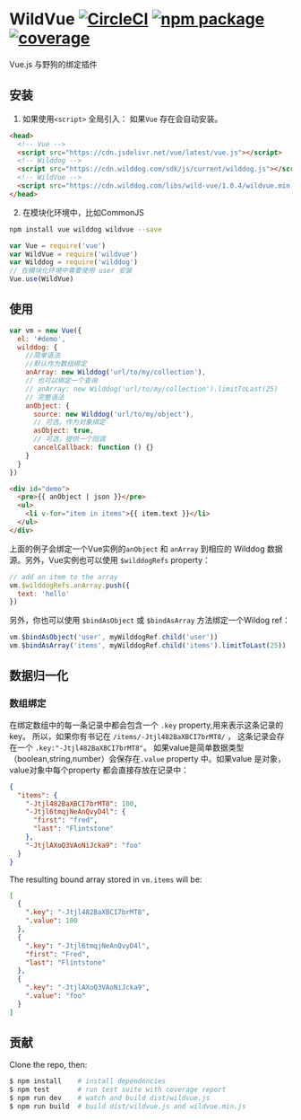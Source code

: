 # WildVue [![CircleCI](https://circleci.com/gh/WildDogTeam/lib-js-wild-vue.svg?style=svg)](https://circleci.com/gh/WildDogTeam/lib-js-wild-vue) [![npm package](https://img.shields.io/npm/v/wildvue.svg)](https://www.npmjs.com/package/wildvue) [![coverage](https://img.shields.io/codecov/c/github/vuejs/wildvue.svg)](https://codecov.io/github/vuejs/wildvue)

Vue.js 与野狗的绑定插件

## 安装

1. 如果使用`<script>` 全局引入： 如果`Vue` 存在会自动安装。

  ``` html
  <head>
    <!-- Vue -->
    <script src="https://cdn.jsdelivr.net/vue/latest/vue.js"></script>
    <!-- Wilddog -->
    <script src="https://cdn.wilddog.com/sdk/js/current/wilddog.js"></script>
    <!-- WildVue -->
    <script src="https://cdn.wilddog.com/libs/wild-vue/1.0.4/wildvue.min.js"></script>
  </head>
  ```

2. 在模块化环境中，比如CommonJS

  ``` bash
  npm install vue wilddog wildvue --save
  ```

  ``` js
  var Vue = require('vue')
  var WildVue = require('wildvue')
  var Wilddog = require('wilddog')
  // 在模块化环境中需要使用 user 安装
  Vue.use(WildVue)
  ```

## 使用

``` js
var vm = new Vue({
  el: '#demo',
  wilddog: {
    //简单语法
    //默认作为数组绑定
    anArray: new Wilddog('url/to/my/collection'),
    // 也可以绑定一个查询
    // anArray: new Wilddog('url/to/my/collection').limitToLast(25)
    // 完整语法
    anObject: {
      source: new Wilddog('url/to/my/object'),
      // 可选，作为对象绑定
      asObject: true,
      // 可选，提供一个回调
      cancelCallback: function () {}
    }
  }
})
```

``` html
<div id="demo">
  <pre>{{ anObject | json }}</pre>
  <ul>
    <li v-for="item in items">{{ item.text }}</li>
  </ul>
</div>
```

上面的例子会绑定一个Vue实例的`anObject` 和 `anArray` 到相应的 Wilddog 数据源。另外，Vue实例也可以使用 `$wilddogRefs` property：

``` js
// add an item to the array
vm.$wilddogRefs.anArray.push({
  text: 'hello'
})
```

另外，你也可以使用 `$bindAsObject` 或 `$bindAsArray` 方法绑定一个Wildog ref：

``` js
vm.$bindAsObject('user', myWilddogRef.child('user'))
vm.$bindAsArray('items', myWilddogRef.child('items').limitToLast(25))
```

## 数据归一化

### 数组绑定

在绑定数组中的每一条记录中都会包含一个 `.key` property,用来表示这条记录的key。 所以，如果你有书记在 `/items/-Jtjl482BaXBCI7brMT8/` ， 这条记录会存在一个 `.key:"-Jtjl482BaXBCI7brMT8"`。
如果value是简单数据类型（boolean,string,number）会保存在`.value` property 中。如果value 是对象，value对象中每个property 都会直接存放在记录中：

``` json
{
  "items": {
    "-Jtjl482BaXBCI7brMT8": 100,
    "-Jtjl6tmqjNeAnQvyD4l": {
      "first": "fred",
      "last": "Flintstone"
    },
    "-JtjlAXoQ3VAoNiJcka9": "foo"
  }
}
```

The resulting bound array stored in `vm.items` will be:

``` json
[
  {
    ".key": "-Jtjl482BaXBCI7brMT8",
    ".value": 100
  },
  {
    ".key": "-Jtjl6tmqjNeAnQvyD4l",
    "first": "Fred",
    "last": "Flintstone"
  },
  {
    ".key": "-JtjlAXoQ3VAoNiJcka9",
    ".value": "foo"
  }
]
```

## 贡献

Clone the repo, then:

```bash
$ npm install    # install dependencies
$ npm test       # run test suite with coverage report
$ npm run dev    # watch and build dist/wildvue.js
$ npm run build  # build dist/wildvue.js and wildvue.min.js
```
